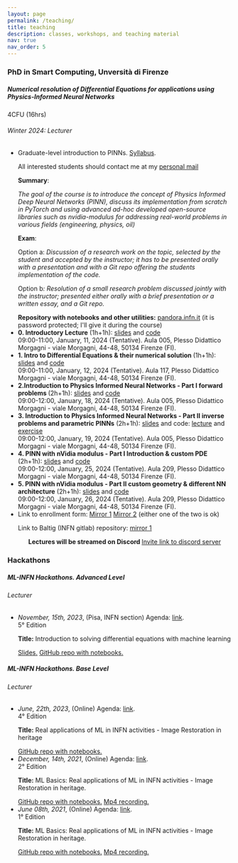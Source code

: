 ```yaml
---
layout: page
permalink: /teaching/
title: teaching
description: classes, workshops, and teaching material
nav: true
nav_order: 5
---
```

<h3 class="mt-4">PhD in Smart Computing, Unversità di Firenze</h3>

<div class="card mt-3">
  <div class="p-3">
    <div class="row">
      <div class="col-sm-10">
        <h5 class="font-weight-bold">Numerical resolution of Differential Equations for applications using Physics-Informed Neural Networks</h5>
      </div>
      <div class="col-sm-2 text-left text-sm-right">
        <span class="badge font-weight-bold danger-color-dark text-uppercase align-middle">
            4CFU (16hrs)
        </span>
      </div>
    </div>
    <h6 class="font-italic mt-2 mt-sm-0">Winter 2024: Lecturer</h6>
    <ul class="card-text font-weight-light list-group list-group-flush">
      <li class="list-group-item">
        Graduate-level introduction to PINNs. <a href="https://docs.google.com/document/d/1SZuFX186AL383jItRlbuJUJyqTKDZPynL22UwVdX3Fw/edit?usp=sharing">Syllabus</a>. 
        <p>All interested students should contact me at my <a href="mailto:bombini@fi.infn.it">personal mail</a></p>
        <p><b>Summary</b>: </p>
        <p><i>The goal of the course is to introduce the concept of Physics Informed Deep Neural Networks (PINN), discuss its implementation from scratch in PyTorch and using advanced ad-hoc developed open-source libraries such as nvidia-modulus for addressing real-world problems in various fields (engineering, physics, oil)</i> </p>
        <p><b>Exam</b>:</p>
        <p>Option a: <i>Discussion of a research work on the topic, selected by the student and accepted by the instructor; it has to be presented orally with a presentation and with a Git repo offering the students implementation of the code. </i></p>
        <p>Option b<i>: Resolution of a small research problem discussed jointly with the instructor; presented either orally with a brief presentation or a written essay, and a Git repo.</i></p>
        <b>Repository with notebooks and other utilities:</b> <a href="https://pandora.infn.it/public/pinn-smart-computing-utils">pandora.infn.it</a> (it is password protected; I'll give it during the course)
      </li>
      <li class="list-group-item">
          <i class="fas fa-atom fa-spin"></i> <b>0. Introductory Lecture</b> (1h+1h): <a href="https://docs.google.com/presentation/d/1BaJSAs2Sx3CxlwBdmNZ-9BlsuM5o4qe4zIieWChkYbQ/edit?usp=sharing">slides</a> and <a href="https://drive.google.com/file/d/1mtx_u69C88jR9JgrmQkfo8gdzO7-wrXR/view?usp=sharing">code</a>
          <br>
          <i pad="10px" class="fa-regular fa-calendar-days" ></i> 09:00-11:00, January, 11, 2024 (Tentative).
          <i pad="10px" class="fa-solid fa-map-location-dot"></i> Aula 005, Plesso Didattico Morgagni - viale Morgagni, 44-48, 50134 Firenze (FI).
      </li>
      <li class="list-group-item">
          <i class="far fa-square"></i> <b>1. Intro to Differential Equations  & their numerical solution </b> (1h+1h): <a href="https://docs.google.com/presentation/d/19RSDPuE4n__324Dn1ElXQkOXghnsn3CZIx-aJ_XwXGA/edit?usp=sharing">slides</a> and <a href="https://colab.research.google.com/drive/1nBdzLvFO4IEydiRssxEqT5xq7GwAo0gg?usp=drive_link">code</a>
          <br>
          <i pad="10px" class="fa-regular fa-calendar-days" ></i> 09:00-11:00, January, 12, 2024 (Tentative).
          <i pad="10px" class="fa-solid fa-map-location-dot"></i> Aula 117, Plesso Didattico Morgagni - viale Morgagni, 44-48, 50134 Firenze (FI).
      </li>
      <li class="list-group-item">
          <i class="far fa-square"></i> <b>2.Introduction to Physics Informed Neural Networks - Part I forward problems </b> (2h+1h): <a href="https://docs.google.com/presentation/d/1mdBN5qy8CJbRWK8VJ4w5efCrUQuI8cRZCWczRghrq9s/edit?usp=sharing">slides</a> and <a href="https://drive.google.com/file/d/1mzbtdArZ4LegUsMww4N-uYr-LuHMvlAk/view?usp=sharing">code</a>
          <br>
          <i pad="10px" class="fa-regular fa-calendar-days" ></i> 09:00-12:00, January, 18, 2024 (Tentative).
          <i pad="10px" class="fa-solid fa-map-location-dot"></i> Aula 005, Plesso Didattico Morgagni - viale Morgagni, 44-48, 50134 Firenze (FI).
      </li>
      <li class="list-group-item">
          <i class="far fa-square"></i> <b>3. Introduction to Physics Informed Neural Networks - Part II inverse problems and parametric PINNs</b> (2h+1h): <a href="https://docs.google.com/presentation/d/1L8ZOWkaL_86etVgbn7lbzU0zhO2AjJVkXaOSSuZnGhU/edit?usp=sharing">slides</a> and code: <a href="">lecture</a> and <a href="">exercise</a>
          <br>
          <i pad="10px" class="fa-regular fa-calendar-days" ></i> 09:00-12:00, January, 19, 2024 (Tentative).
          <i pad="10px" class="fa-solid fa-map-location-dot"></i> Aula 005, Plesso Didattico Morgagni - viale Morgagni, 44-48, 50134 Firenze (FI).
      </li>
      <li class="list-group-item">
          <i class="far fa-square"></i> <b>4. PINN with nVidia modulus - Part I Introduction & custom PDE</b> (2h+1h): <a href="https://docs.google.com/presentation/d/1kWziYSm7dQRmk8DBltjy5UzPdKdhyyK39wL8Ky_f-aE/edit?usp=sharing">slides</a> and <a href="">code</a>
          <br>
          <i pad="10px" class="fa-regular fa-calendar-days" ></i> 09:00-12:00, January, 25, 2024 (Tentative).
          <i pad="10px" class="fa-solid fa-map-location-dot"></i> Aula 209, Plesso Didattico Morgagni - viale Morgagni, 44-48, 50134 Firenze (FI).
      </li>
      <li class="list-group-item">
          <i class="far fa-square"></i> <b>5. PINN with nVidia modulus - Part II custom geometry & different NN architecture</b> (2h+1h): <a href="https://docs.google.com/presentation/d/1vnTyQT7HasQ8uINcPo1ABni-OwFX3leLuNk4L21XAAI/edit?usp=sharing">slides</a> and <a href="">code</a>
          <br>
          <i pad="10px" class="fa-regular fa-calendar-days" ></i> 09:00-12:00, January, 26, 2024 (Tentative).
          <i pad="10px" class="fa-solid fa-map-location-dot"></i> Aula 209, Plesso Didattico Morgagni - viale Morgagni, 44-48, 50134 Firenze (FI).
      </li>
      <li class="list-group-item">
        Link to enrollment form: <a href="../pinn-form-2024">Mirror 1</a> <a href="https://forms.gle/8rHKLnsnVoqgrcxU6">Mirror 2</a> (either one of the two is ok)
        <p><i class="fa-brands fa-git-alt"></i> Link to  Baltig (INFN gitlab) repository: <a href="https://baltig.infn.it/bombini/pinn-course-2024.git">mirror 1</a> </p>
        <p style="text-align: center;"><b>Lectures will be streamed on Discord <i class="fa-brands fa-discord"></i></b> <a href="https://discord.gg/R8gwFx25XU">Invite link to discord server</a></p>
      </li>
    </ul>
  </div>
</div>


<!-- >
  HACKATHONS
<!-->
<h3 class="mt-4">Hackathons</h3>

<div class="card mt-3">
  <div class="p-3">
    <div class="row">
      <div class="col-sm-10">
        <h5 class="font-weight-bold">
          ML-INFN Hackathons. Advanced Level         
        </h5>
      </div>
    </div>
    <h6 class="font-italic mt-2 mt-sm-0">Lecturer</h6>
    <div class="col-sm-10">
      <ul class="card-text font-weight-light list-group list-group-flush">
        <!-- >  FITH <!-->
        <li class="list-group-item">
          <div class="row">
            <div class="col-sm-10">
              <i>November, 15th, 2023</i>, (Pisa, INFN section) Agenda: <a href="https://agenda.infn.it/event/37650/"> link</a>.
            </div>
            <div class="col-sm-2 text-left text-sm-right">
              <span class="badge font-weight-bold danger-color-dark text-uppercase align-middle">
                  5° Edition
              </span>
            </div>
          </div>
          <p>
            <b>Title:</b> Introduction to solving differential equations with machine learning
          </p>
              <a href="https://docs.google.com/presentation/d/1gLXdDzy0e3HonvUlGKWmBuaBdHqPWmV58BA4j9Z6MjY/edit?usp=sharing">Slides.</a> 
              <a href="https://github.com/landerlini/mlinfn-advanced-hackathon">GitHub repo with notebooks.</a> 
        </li> 
      </ul>
    </div>
    
  </div>
</div>



<div class="card mt-3">
  <div class="p-3">
    <div class="row">
      <div class="col-sm-10">
        <h5 class="font-weight-bold">
          ML-INFN Hackathons. Base Level         
        </h5>
      </div>
    </div>
    <h6 class="font-italic mt-2 mt-sm-0">Lecturer</h6>
    <div class="col-sm-10">
      <ul class="card-text font-weight-light list-group list-group-flush">
        <!-- >  FOURTH <!-->
        <li class="list-group-item">
          <div class="row">
            <div class="col-sm-10">
              <i>June, 22th, 2023</i>, (Online) Agenda: <a href="https://agenda.infn.it/event/35607/"> link</a>.
            </div>
            <div class="col-sm-2 text-left text-sm-right">
              <span class="badge font-weight-bold danger-color-dark text-uppercase align-middle">
                  4° Edition
              </span>
            </div>
          </div>
          <p>
            <b>Title:</b> Real applications of ML in INFN activities - Image Restoration in heritage
          </p>
            <a href="https://github.com/tommasoboccali/ml_infn_hackBase">GitHub repo with notebooks.</a> 
        </li> 
        <!-- >  SECOND <!-->
        <li class="list-group-item">
          <div class="row">
            <div class="col-sm-10">
              <i>December, 14th, 2021</i>, (Online) Agenda: <a href="https://agenda.infn.it/event/28565/"> link</a>.
            </div>
            <div class="col-sm-2 text-left text-sm-right">
              <span class="badge font-weight-bold danger-color-dark text-uppercase align-middle">
                  2° Edition
              </span>
            </div>
          </div>
          <p>
            <b>Title:</b> ML Basics: Real applications of ML in INFN activities - Image Restoration in heritage.
          </p>
                <a href="https://github.com/tommasoboccali/ml_infn_hackBase">GitHub repo with notebooks.</a> 
                <a href="https://agenda.infn.it/event/28565/sessions/21132/attachments/85302/116166/video3530451734.mp4">Mp4 recording.</a>
        </li>  
        <!-- >  FIRST <!-->
        <li class="list-group-item">
            <div class="row">
              <div class="col-sm-10">
                <i>June 08th, 2021</i>, (Online) Agenda: <a href="https://agenda.infn.it/event/25855/"> link</a>.
              </div>
              <div class="col-sm-2 text-left text-sm-right">
                <span class="badge font-weight-bold danger-color-dark text-uppercase align-middle">
                    1° Edition
                </span>
              </div>
            </div>
            <p>
              <b>Title:</b> ML Basics: Real applications of ML in INFN activities - Image Restoration in heritage.
            </p>
                  <a href="https://github.com/tommasoboccali/ml_infn_hackBase">GitHub repo with notebooks.</a> 
                  <a href="https://agenda.infn.it/event/25855/sessions/19245/attachments/82234/108005/alessandro.mp4">Mp4 recording.</a>
          </li>  
      </ul>
    </div>
    
  </div>
</div>



